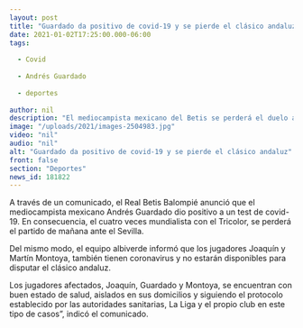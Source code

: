 ```yaml
---
layout: post
title: "Guardado da positivo de covid-19 y se pierde el clásico andaluz"
date: 2021-01-02T17:25:00.000-06:00
tags:
  
  - Covid
  
  - Andrés Guardado
  
  - deportes
  
author: nil
description: "El mediocampista mexicano del Betis se perderá el duelo ante el Sevilla igual que sus compañeros Joaquín y Martín Montoya"
image: "/uploads/2021/images-2504983.jpg"
video: "nil"
audio: "nil"
alt: "Guardado da positivo de covid-19 y se pierde el clásico andaluz"
front: false
section: "Deportes"
news_id: 181822
---
```


A través de un comunicado, el Real Betis Balompié anunció que el mediocampista mexicano Andrés Guardado dio positivo a un test de covid-19. En consecuencia, el cuatro veces mundialista con el Tricolor, se perderá el partido de mañana ante el Sevilla.

Del mismo modo, el equipo albiverde informó que los jugadores Joaquín y Martín Montoya, también tienen coronavirus y no estarán disponibles para disputar el clásico andaluz.

Los jugadores afectados, Joaquín, Guardado y Montoya, se encuentran con buen estado de salud, aislados en sus domicilios y siguiendo el protocolo establecido por las autoridades sanitarias, La Liga y el propio club en este tipo de casos”, indicó el comunicado.